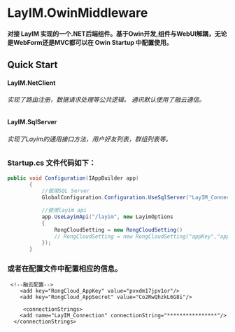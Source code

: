 # LayIM.OwinMiddleware 

#### 对接 LayIM 实现的一个.NET后端组件。基于Owin开发,组件与WebUI解耦，无论是WebForm还是MVC都可以在 Owin Startup 中配置使用。

## Quick Start

####  LayIM.NetClient

###### 实现了路由注册，数据请求处理等公共逻辑。 通讯默认使用了融云通信。

####  LayIM.SqlServer

###### 实现了Layim的通用接口方法，用户好友列表，群组列表等。

### Startup.cs 文件代码如下：

 ```C#
 public void Configuration(IAppBuilder app)
        {
            //使用SQL Server
            GlobalConfiguration.Configuration.UseSqlServer("LayIM_Connection");

            //使用layim api 
            app.UseLayimApi("/layim", new LayimOptions
            {
                RongCloudSetting = new RongCloudSetting()
                // RongCloudSetting = new RongCloudSetting("appKey","appSecret");
            });
        }
 ```
### 或者在配置文件中配置相应的信息。

```
 <!--融云配置-->
    <add key="RongCloud_AppKey" value="pvxdm17jpv1or"/>
    <add key="RongCloud_AppSecret" value="Co2RwQhzkL6G8i"/>
    
     <connectionStrings>
    <add name="LayIM_Connection" connectionString="****************"/>
  </connectionStrings>
```
